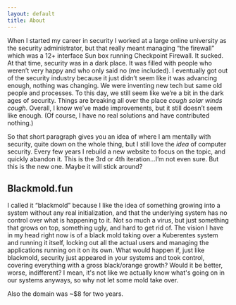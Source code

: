 ```yaml
---
layout: default
title: About
---
```


When I started my career in security I worked at a large online university as the security administrator, but that really meant managing “the firewall” which was a 12+ interface Sun box running Checkpoint Firewall. It sucked. At that time, security was in a dark place. It was filled with people who weren’t very happy and who only said no (me included). I eventually got out of the security industry because it just didn’t seem like it was advancing enough, nothing was changing. We were inventing new tech but same old people and processes. To this day, we still seem like we’re a bit in the dark ages of security. Things are breaking all over the place *cough solar winds cough*. Overall, I know we’ve made improvements, but it still doesn’t seem like enough. (Of course, I have no real solutions and have contributed nothing.)

So that short paragraph gives you an idea of where I am mentally with security, quite down on the whole thing, but I still love the *idea* of computer security. Every few years I rebuild a new website to focus on the topic, and quickly abandon it. This is the 3rd or 4th iteration...I’m not even sure. But this is the new one. Maybe it will stick around?

## Blackmold.fun

I called it “blackmold” because I like the idea of something growing into a system without any real initialization, and that the underlying system has no control over what is happening to it. Not so much a virus, but just something that grows on top, something ugly, and hard to get rid of. The vision I have in my head right now is of a black mold taking over a Kuberentes system and running it itself, locking out all the actual users and managing the applications running on it on its own. What would happen if, just like blackmold, security just appeared in your systems and took control, covering everything with a gross black/orange growth? Would it be better, worse, indifferent? I mean, it's not like we actually know what's going on in our systems anyways, so why not let some mold take over.

Also the domain was ~$8 for two years. 

